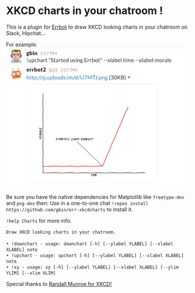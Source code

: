 # XKCD charts in your chatroom !

This is a plugin for [Errbot](http://errbot.io) to draw XKCD looking charts in your chatroom on Slack, Hipchat...

For example:
![example](example.png?raw=true "Started using Errbot")

Be sure you have the native dependencies for Matplotlib like `freetype-dev` and `png-dev` then:
Use in a one-to-one chat `!repos install https://github.com/gbin/err-xkcdcharts` to install it.

`!help Charts` for more info.

```
Draw XKCD looking charts in your chatroom.

• ​!downchart​ - usage: downchart [-h] [--ylabel YLABEL] [--xlabel XLABEL] note
• !upchart​ - usage: upchart [-h] [--ylabel YLABEL] [--xlabel XLABEL] note
• !xy​ - usage: xy [-h] [--ylabel YLABEL] [--xlabel XLABEL] [--ylim YLIM] [--xlim XLIM]
```

Special thanks to [Randall Munroe for XKCD!](http://xkcd.com/)







